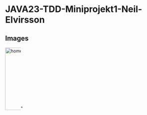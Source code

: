 # JAVA23-TDD-Miniprojekt1-Neil-Elvirsson

## Images 
<img 
  src="Skärmbild 2024-11-07 151333.png" 
  alt="home, page" 
  title="homepage"
  width="200px"
  style="display: inline-block; margin: 0 auto; max-width: 50px">" 
